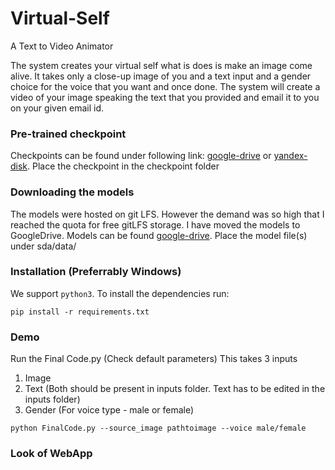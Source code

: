 # Virtual-Self 
A Text to Video Animator

The system creates your virtual self what is does is make an image come alive. It takes only a close-up image of you and a text input and a gender choice for the voice that you want and once done. The system will create a video of your image speaking the text that you provided and email it to you on your given email id.

### Pre-trained checkpoint
Checkpoints can be found under following link: [google-drive](https://drive.google.com/open?id=1PyQJmkdCsAkOYwUyaj_l-l0as-iLDgeH) or [yandex-disk](https://yadi.sk/d/lEw8uRm140L_eQ).
Place the checkpoint in the checkpoint folder

### Downloading the models
The models were hosted on git LFS. However the demand was so high that I reached the quota for free gitLFS storage. I have moved the models to GoogleDrive. Models can be found [google-drive](https://drive.google.com/open?id=1pJdsnknLmMLvA8RQIAV3AQH8vU0FeK16).
Place the model file(s) under sda/data/

### Installation (Preferrably Windows)

We support ```python3```. To install the dependencies run:
```
pip install -r requirements.txt
```
### Demo
Run the Final Code.py (Check default parameters) 
This takes 3 inputs 
1. Image
2. Text 
(Both should be present in inputs folder. Text has to be edited in the inputs folder)
3. Gender 
(For voice type -  male or female)

``` python FinalCode.py --source_image pathtoimage --voice male/female ``` 

### Look of WebApp 
